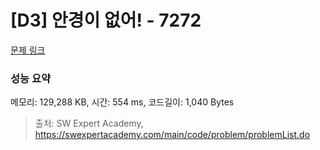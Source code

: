 # [D3] 안경이 없어! - 7272 

[문제 링크](https://swexpertacademy.com/main/code/problem/problemDetail.do?contestProbId=AWl0ZQ8qn7UDFAXz) 

### 성능 요약

메모리: 129,288 KB, 시간: 554 ms, 코드길이: 1,040 Bytes



> 출처: SW Expert Academy, https://swexpertacademy.com/main/code/problem/problemList.do